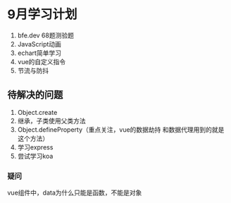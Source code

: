 # 9月学习计划

1.  bfe.dev 68题测验题
2. JavaScript动画
3. echart简单学习
4. vue的自定义指令
5. 节流与防抖

## 待解决的问题

1. Object.create
2. 继承，子类使用父类方法
3. Object.defineProperty（重点关注，vue的数据劫持 和数据代理用到的就是这个方法）
4. 学习express
5. 尝试学习koa

### 疑问

vue组件中，data为什么只能是函数，不能是对象